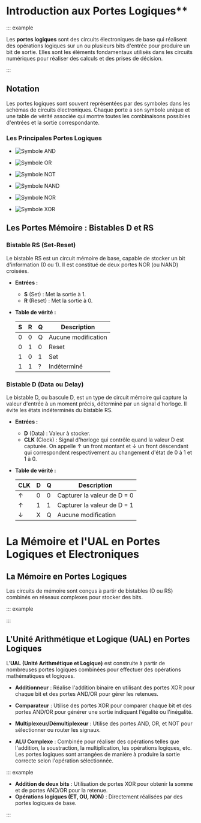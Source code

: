
# Introduction aux Portes Logiques**

::: example

Les **portes logiques** sont des circuits électroniques de base qui réalisent des opérations logiques sur un ou plusieurs bits d'entrée pour produire un bit de sortie. Elles sont les éléments fondamentaux utilisés dans les circuits numériques pour réaliser des calculs et des prises de décision.

:::

## Notation

Les portes logiques sont souvent représentées par des symboles dans les schémas de circuits électroniques. Chaque porte a son symbole unique et une table de vérité associée qui montre toutes les combinaisons possibles d'entrées et la sortie correspondante.

### Les Principales Portes Logiques

- ![Symbole AND](https://upload.wikimedia.org/wikipedia/commons/2/22/AND_ANSI_Labelled.svg)

- ![Symbole OR](https://upload.wikimedia.org/wikipedia/commons/3/3a/OR_ANSI_Labelled.svg)

- ![Symbole NOT](https://upload.wikimedia.org/wikipedia/commons/2/28/NOT_ANSI_Labelled.svg)


- ![Symbole NAND](https://upload.wikimedia.org/wikipedia/commons/3/37/NAND_ANSI_Labelled.svg)
 
- ![Symbole NOR](https://upload.wikimedia.org/wikipedia/commons/9/9f/NOR_ANSI_Labelled.svg)

- ![Symbole XOR](https://upload.wikimedia.org/wikipedia/commons/6/6a/XOR_ANSI_Labelled.svg)

## Les Portes Mémoire : Bistables D et RS

### Bistable RS (Set-Reset)

Le bistable RS est un circuit mémoire de base, capable de stocker un bit d'information (0 ou 1). Il est constitué de deux portes NOR (ou NAND) croisées.

- **Entrées :**
  - **S** (Set) : Met la sortie à 1.
  - **R** (Reset) : Met la sortie à 0.
  
- **Table de vérité :**

  | S | R | Q | Description        |
  |---|---|---|--------------------|
  | 0 | 0 | Q | Aucune modification|
  | 0 | 1 | 0 | Reset              |
  | 1 | 0 | 1 | Set                |
  | 1 | 1 | ? | Indéterminé        |

### Bistable D (Data ou Delay)

Le bistable D, ou bascule D, est un type de circuit mémoire qui capture la valeur d'entrée à un moment précis, déterminé par un signal d'horloge. Il évite les états indéterminés du bistable RS.

- **Entrées :**
  - **D** (Data) : Valeur à stocker.
  - **CLK** (Clock) : Signal d'horloge qui contrôle quand la valeur D est capturée. On appelle ↑ un front montant et ↓ un front déscendant qui correspondent respectivement au changement d'état de 0 à 1 et 1 à 0.

- **Table de vérité :**

  | CLK | D | Q | Description                   |
  |-----|---|---|-------------------------------|
  | ↑   | 0 | 0 | Capturer la valeur de D = 0   |
  | ↑   | 1 | 1 | Capturer la valeur de D = 1   |
  | ↓   | X | Q | Aucune modification           |



# La Mémoire et l'UAL en Portes Logiques et Electroniques

## La Mémoire en Portes Logiques

Les circuits de mémoire sont conçus à partir de bistables (D ou RS) combinés en réseaux complexes pour stocker des bits.

::: example

:::

## L'Unité Arithmétique et Logique (UAL) en Portes Logiques

L'**UAL (Unité Arithmétique et Logique)** est construite à partir de nombreuses portes logiques combinées pour effectuer des opérations mathématiques et logiques.

- **Additionneur** : Réalise l'addition binaire en utilisant des portes XOR pour chaque bit et des portes AND/OR pour gérer les retenues.

- **Comparateur** : Utilise des portes XOR pour comparer chaque bit et des portes AND/OR pour générer une sortie indiquant l'égalité ou l'inégalité.

- **Multiplexeur/Démultiplexeur** : Utilise des portes AND, OR, et NOT pour sélectionner ou router les signaux.

- **ALU Complexe** : Combinée pour réaliser des opérations telles que l'addition, la soustraction, la multiplication, les opérations logiques, etc. Les portes logiques sont arrangées de manière à produire la sortie correcte selon l'opération sélectionnée.

::: example

- **Addition de deux bits** : Utilisation de portes XOR pour obtenir la somme et de portes AND/OR pour la retenue.
- **Opérations logiques (ET, OU, NON)** : Directement réalisées par des portes logiques de base.

:::